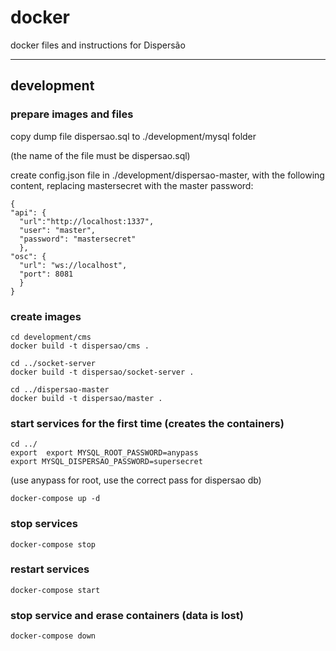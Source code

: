 # docker
docker files and instructions for Dispersão

---------------
## development

### prepare images and files

copy dump file dispersao.sql to ./development/mysql folder

(the name of the file must be dispersao.sql)

create config.json file in ./development/dispersao-master, with the following content, replacing mastersecret with the master password:
```
{
"api": {
  "url":"http://localhost:1337",
  "user": "master",
  "password": "mastersecret"
  },
"osc": {
  "url": "ws://localhost",
  "port": 8081
  }
}
```
### create images
```
cd development/cms
docker build -t dispersao/cms .

cd ../socket-server
docker build -t dispersao/socket-server .

cd ../dispersao-master
docker build -t dispersao/master .
```

### start services for the first time (creates the containers)
```
cd ../
export  export MYSQL_ROOT_PASSWORD=anypass
export MYSQL_DISPERSAO_PASSWORD=supersecret
```
(use anypass for root, use the correct pass for dispersao db)
```
docker-compose up -d
```
### stop services
```
docker-compose stop
```

### restart services
```
docker-compose start
```

### stop service and erase containers (data is lost)
```
docker-compose down
